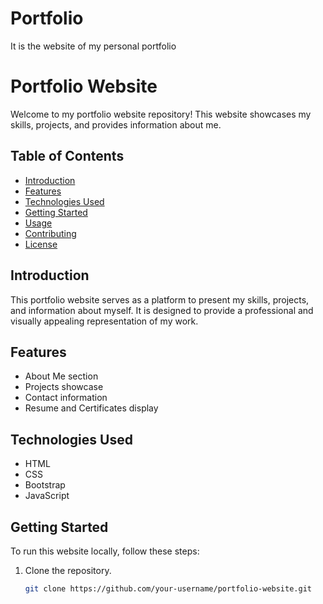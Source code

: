# Portfolio
It is the website of my personal portfolio

# Portfolio Website

Welcome to my portfolio website repository! This website showcases my skills, projects, and provides information about me.

## Table of Contents
- [Introduction](#introduction)
- [Features](#features)
- [Technologies Used](#technologies-used)
- [Getting Started](#getting-started)
- [Usage](#usage)
- [Contributing](#contributing)
- [License](#license)

## Introduction

This portfolio website serves as a platform to present my skills, projects, and information about myself. It is designed to provide a professional and visually appealing representation of my work.

## Features

- About Me section
- Projects showcase
- Contact information
- Resume and Certificates display

## Technologies Used

- HTML
- CSS
- Bootstrap
- JavaScript

## Getting Started

To run this website locally, follow these steps:

1. Clone the repository.
   ```bash
   git clone https://github.com/your-username/portfolio-website.git
